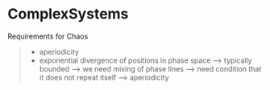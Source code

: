 # ComplexSystems

Requirements for Chaos

> - aperiodicity
> - exponential divergence of positions in phase space --> typically bounded --> we need mixing of phase lines --> need condition that it does not repeat itself --> aperiodicity